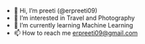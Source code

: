 - 👋 Hi, I’m preeti (@erpreeti09)
- 👀 I’m interested in Travel and Photography
- 🌱 I’m currently learning Machine Learning
- 📫 How to reach me erpreeti09@gmail.com

<!---
erpreeti09/erpreeti09 is a ✨ special ✨ repository because its `README.md` (this file) appears on your GitHub profile.
You can click the Preview link to take a look at your changes.
- 💞️ I’m looking to collaborate on ...
--->
